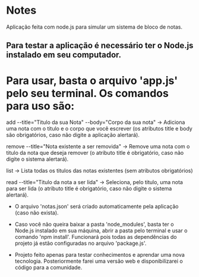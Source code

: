 # Notes
Aplicação feita com node.js para simular um sistema de bloco de notas.

## Para testar a aplicação é necessário ter o Node.js instalado em seu computador. ##

# Para usar, basta o arquivo 'app.js' pelo seu terminal. Os comandos para uso são:
  add --title="Titulo da sua Nota" --body="Corpo da sua nota" -> Adiciona uma nota com o titulo e o corpo que você escrever (os atributos title e body são obrigatórios, caso não digite a aplicação alertará).
  
  remove --title="Nota existente a ser removida" -> Remove uma nota com o titulo da nota que deseja remover (o atributo title é obrigatório, caso não digite o sistema alertará).
  
  list -> Lista todas os titulos das notas existentes (sem atributos obrigatórios)
  
  read --title="Titulo da nota a ser lida" -> Seleciona, pelo titulo, uma nota para ser lida (o atributo title é obrigatório, caso não digite o sistema alertará).

* O arquivo 'notas.json' será criado automaticamente pela aplicação (caso não exista).

* Caso você não queira baixar a pasta 'node_modules', basta ter o Node.js instalado em sua máquina, abrir a pasta pelo terminal e usar o comando 'npm install'. Funcionará pois todas as dependências do projeto já estão configuradas no arquivo 'package.js'.

* Projeto feito apenas para testar conhecimentos e aprendar uma nova tecnologia. Posteriormente farei uma versão web e disponibilizarei o código para a comunidade.
